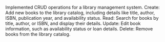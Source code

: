 Implemented CRUD operations for a library management system.
Create: Add new books to the library catalog, including details like title, author, ISBN, publication year, and availability status.
Read: Search for books by title, author, or ISBN, and display their details.
Update: Edit book information, such as availability status or loan details.
Delete: Remove books from the library catalog.
